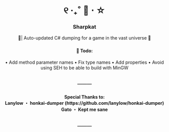<div align="center">

[//]: # "Header"

<h1> ୧ ‧₊˚ 💫 ⋅ ☆ </h1>

<h3> Sharpkat </h3>
<p> 💫| Auto-updated C# dumping for a game in the vast universe 🌌 </p>

</div>

[//]: # "Main Content"

###

<div align="center">

#### 📜 Todo:
• Add method parameter names
• Fix type names
• Add properties
• Avoid using SEH to be able to build with MinGW
</div>

<h2 align="center"> ─── </h2>

<div align="center">

[//]: # "Footer"

<h4>Special Thanks to:<br>
    Lanylow ・ honkai-dumper (https://github.com/lanylow/honkai-dumper) <br>
    Gato ・ Kept me sane <br>
</h4>

<h2>───</h2>

</div>
